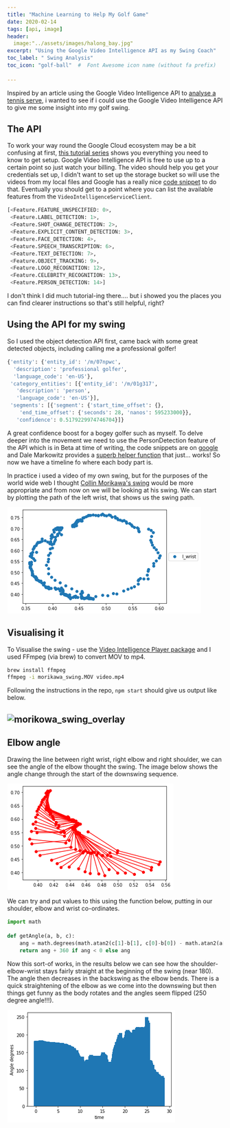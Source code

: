 ```yaml
---
title: "Machine Learning to Help My Golf Game"
date: 2020-02-14
tags: [api, image]
header:
  image:"../assets/images/halong_bay.jpg"
excerpt: "Using the Google Video Intelligence API as my Swing Coach"
toc_label: " Swing Analysis"
toc_icon: "golf-ball"  #  Font Awesome icon name (without fa prefix)

---
```


Inspired by an article using the Google Video Intelligence API to [analyse a tennis serve](https://daleonai.com/machine-learning-for-sports), i wanted to see if i could use the Google Video Intelligence API to give me some insight into my golf swing. 

## The API

To work your way round the Google Cloud ecosystem may be a bit confusing at first, [this tutorial series](https://www.youtube.com/watch?v=h1zU0Qor9J8&list=PL3JVwFmb_BnTW_-D0OWrewMvg43_y-Nrm&index=1) shows you everything you need to know to get setup. Google Video Intelligence API is free to use up to a certain point so just watch your billing. The video should help you get your credentials set up, I didn't want to set up the storage bucket so will use the videos from my local files and Google has a really nice [code snippet](https://cloud.google.com/video-intelligence/docs/people-detection) to do that. Eventually you should get to a point where you can list the available features from the `VideoIntelligenceServiceClient`.

```python
[<Feature.FEATURE_UNSPECIFIED: 0>,
 <Feature.LABEL_DETECTION: 1>,
 <Feature.SHOT_CHANGE_DETECTION: 2>,
 <Feature.EXPLICIT_CONTENT_DETECTION: 3>,
 <Feature.FACE_DETECTION: 4>,
 <Feature.SPEECH_TRANSCRIPTION: 6>,
 <Feature.TEXT_DETECTION: 7>,
 <Feature.OBJECT_TRACKING: 9>,
 <Feature.LOGO_RECOGNITION: 12>,
 <Feature.CELEBRITY_RECOGNITION: 13>,
 <Feature.PERSON_DETECTION: 14>]
```

I don't think I did much tutorial-ing there.... but i showed you the places you can find clearer instructions so that's still helpful, right?

## Using the API for my swing

So I used the object detection API first, came back with some great detected objects, including calling me a professional golfer!

```python
{'entity': {'entity_id': '/m/07npwc',
  'description': 'professional golfer',
  'language_code': 'en-US'},
 'category_entities': [{'entity_id': '/m/01g317',
   'description': 'person',
   'language_code': 'en-US'}],
 'segments': [{'segment': {'start_time_offset': {},
    'end_time_offset': {'seconds': 28, 'nanos': 595233000}},
   'confidence': 0.5179229974746704}]}
```

A great confidence boost for a bogey golfer such as myself. To delve deeper into the movement we need to use the PersonDetection feature of the API which is in Beta at time of writing, the code snippets are on [google](https://cloud.google.com/video-intelligence/docs/people-detection) and Dale Markowitz provides a [superb helper function](https://github.com/google/making_with_ml/blob/master/sports_ai/Sports_AI_Analysis.ipynb) that just... works! So now we have a timeline fo where each body part is. 

In practice i used a video of my own swing, but for the purposes of the world wide web I thought [Collin Morikawa's swing](https://www.youtube.com/watch?v=-lOywb34_3U) would be more appropriate and from now on we will be looking at his swing. We can start by plotting the path of the left wrist, that shows us the swing path.

![lwrist](../assets/images/golfswing/lwrist.png)

## Visualising it 

To Visualise the swing - use the [Video Intelligence Player package](https://github.com/wbobeirne/video-intelligence-player) and I used FFmpeg (via brew) to convert MOV to mp4.

```bash
brew install ffmpeg
ffmpeg -i morikawa_swing.MOV video.mp4
```

Following the instructions in the repo, `npm start` should give us output like below.

## ![morikowa_swing_overlay](../assets/images/golfswing/morikowa_swing_overlay.gif)

## Elbow angle

Drawing the line between right wrist, right elbow and right shoulder, we can see the angle of the elbow thought the swing. The image below shows the angle change through the start of the downswing sequence.

![elbow](../assets/images/golfswing/elbow.png)

We can try and put values to this using the function below, putting in our shoulder, elbow and wrist co-ordinates.

```python
import math
 
def getAngle(a, b, c):
    ang = math.degrees(math.atan2(c[1]-b[1], c[0]-b[0]) - math.atan2(a[1]-b[1], a[0]-b[0]))
    return ang + 360 if ang < 0 else ang
```

Now this sort-of works, in the results below we can see how the  shoulder-elbow-wrist stays fairly straight at the beginning of the swing (near 180). The angle then decreases in the backswing as the elbow bends. There is a quick straightening of the elbow as we come into the downswing but then things get funny as the body rotates and the angles seem flipped (250 degree angle!!!).

![angle_deg](../assets/images/golfswing/angle_deg.png)
